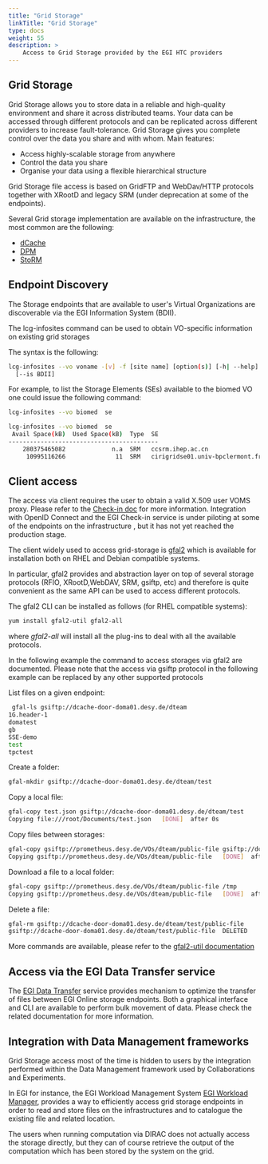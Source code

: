 ```yaml
---
title: "Grid Storage"
linkTitle: "Grid Storage"
type: docs
weight: 55
description: >
    Access to Grid Storage provided by the EGI HTC providers
---
```


## Grid Storage

Grid Storage allows you to store data in a reliable and high-quality environment
and share it across distributed teams. Your data can be accessed through
different protocols and can be replicated across different providers to increase
fault-tolerance. Grid Storage gives you complete control over the data you share
and with whom. Main features:

-   Access highly-scalable storage from anywhere
-   Control the data you share
-   Organise your data using a flexible hierarchical structure

Grid Storage file access is based on GridFTP and WebDav/HTTP protocols together
with XRootD and legacy SRM (under deprecation at some of the endpoints).

Several Grid storage implementation are available on the infrastructure, the
most common are the following:

-   [dCache](https://www.dcache.org/)
-   [DPM](https://twiki.cern.ch/twiki/bin/view/DPM/)
-   [StoRM](https://italiangrid.github.io/storm/)

## Endpoint Discovery

The Storage endpoints that are available to user's Virtual Organizations are
discoverable via the EGI Information System (BDII).

The lcg-infosites command can be used to obtain VO-specific information on
existing grid storages

The syntax is the following:

```sh
lcg-infosites --vo voname -[v] -f [site name] [option(s)] [-h| --help]
  [--is BDII]
```

For example, to list the Storage Elements (SEs) available to the biomed VO one
could issue the following command:

```sh
lcg-infosites --vo biomed  se

lcg-infosites --vo biomed  se
 Avail Space(kB)  Used Space(kB)  Type 	SE
------------------------------------------
    280375465082             n.a  SRM  	ccsrm.ihep.ac.cn
     10995116266              11  SRM  	cirigridse01.univ-bpclermont.fr

```

## Client access

The access via client requires the user to obtain a valid X.509 user VOMS proxy.
Please refer to the [Check-in doc](../check-in/voms/) for more information.
Integration with OpenID Connect and the EGI Check-in service is under piloting
at some of the endpoints on the infrastructure , but it has not yet reached the
production stage.

The client widely used to access grid-storage is
[gfal2](https://dmc-docs.web.cern.ch/dmc-docs/gfal2/gfal2.html) which is
available for installation both on RHEL and Debian compatible systems.

In particular, gfal2 provides and abstraction layer on top of several storage
protocols (RFIO, XRootD,WebDAV, SRM, gsiftp, etc) and therefore is quite
convenient as the same API can be used to access different protocols.

The gfal2 CLI can be installed as follows (for RHEL compatible systems):

```sh
yum install gfal2-util gfal2-all

```

where _gfal2-all_ will install all the plug-ins to deal with all the available
protocols.

In the following example the command to access storages via gfal2 are
documented. Please note that the access via gsiftp protocol in the following
example can be replaced by any other supported protocols

List files on a given endpoint:

```sh
 gfal-ls gsiftp://dcache-door-doma01.desy.de/dteam
1G.header-1
domatest
gb
SSE-demo
test
tpctest
```

Create a folder:

```sh
gfal-mkdir gsiftp://dcache-door-doma01.desy.de/dteam/test
```

Copy a local file:

```sh
gfal-copy test.json gsiftp://dcache-door-doma01.desy.de/dteam/test
Copying file:///root/Documents/test.json   [DONE]  after 0s
```

Copy files between storages:

```sh
gfal-copy gsiftp://prometheus.desy.de/VOs/dteam/public-file gsiftp://dcache-door-doma01.desy.de/dteam/test
Copying gsiftp://prometheus.desy.de/VOs/dteam/public-file   [DONE]  after 3s
```

Download a file to a local folder:

```sh
gfal-copy gsiftp://prometheus.desy.de/VOs/dteam/public-file /tmp
Copying gsiftp://prometheus.desy.de/VOs/dteam/public-file   [DONE]  after 0s
```

Delete a file:

```sh
gfal-rm gsiftp://dcache-door-doma01.desy.de/dteam/test/public-file
gsiftp://dcache-door-doma01.desy.de/dteam/test/public-file	DELETED
```

More commands are available, please refer to the
[gfal2-util documentation](https://dmc-docs.web.cern.ch/dmc-docs/gfal2-util.html)

## Access via the EGI Data Transfer service

The [EGI Data Transfer](../../data-transfer) service provides mechanism to
optimize the transfer of files between EGI Online storage endpoints. Both a
graphical interface and CLI are available to perform bulk movement of data.
Please check the related documentation for more information.

## Integration with Data Management frameworks

Grid Storage access most of the time is hidden to users by the integration
performed within the Data Management framework used by Collaborations and
Experiments.

In EGI for instance, the EGI Workload Management System
[EGI Workload Manager](../../workload-manager/), provides a way to efficiently access grid
storage endpoints in order to read and store files on the infrastructures and to
catalogue the existing file and related location.

The users when running computation via DIRAC does not actually access the
storage directly, but they can of course retrieve the output of the computation
which has been stored by the system on the grid.
